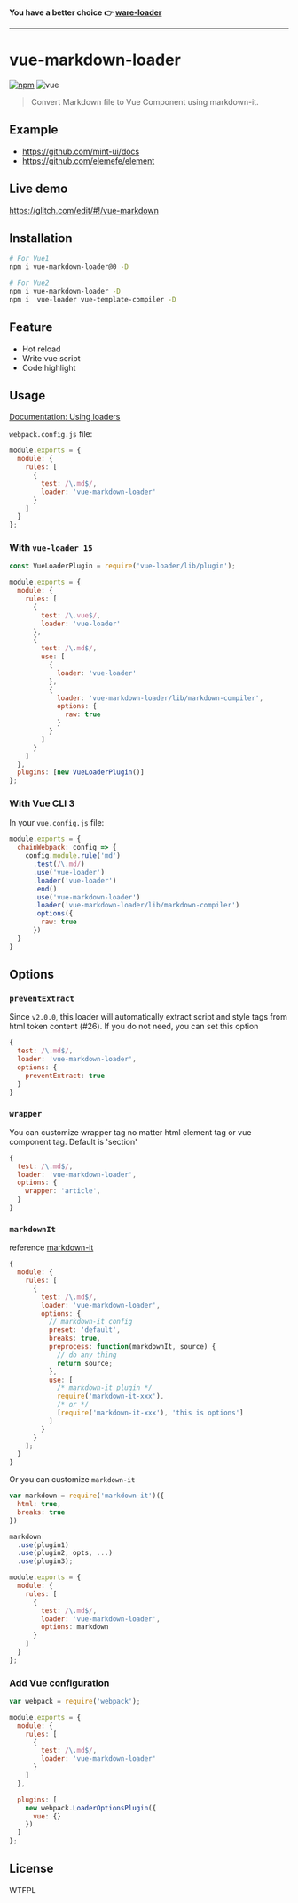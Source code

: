 **You have a better choice 👉 [ware-loader](https://github.com/liril-net/ware-loader)**

---------

# vue-markdown-loader

[![npm](https://img.shields.io/npm/v/vue-markdown-loader.svg?style=flat-square)](https://www.npmjs.com/package/vue-markdown-loader)
![vue](https://img.shields.io/badge/vue-2.x-4fc08d.svg?colorA=2c3e50&style=flat-square)

> Convert Markdown file to Vue Component using markdown-it.

## Example

- https://github.com/mint-ui/docs
- https://github.com/elemefe/element

## Live demo

https://glitch.com/edit/#!/vue-markdown

## Installation

```bash
# For Vue1
npm i vue-markdown-loader@0 -D

# For Vue2
npm i vue-markdown-loader -D
npm i  vue-loader vue-template-compiler -D
```

## Feature

- Hot reload
- Write vue script
- Code highlight

## Usage

[Documentation: Using loaders](https://webpack.js.org/concepts/loaders/)

`webpack.config.js` file:

```javascript
module.exports = {
  module: {
    rules: [
      {
        test: /\.md$/,
        loader: 'vue-markdown-loader'
      }
    ]
  }
};
```

### With `vue-loader 15`

```js
const VueLoaderPlugin = require('vue-loader/lib/plugin');

module.exports = {
  module: {
    rules: [
      {
        test: /\.vue$/,
        loader: 'vue-loader'
      },
      {
        test: /\.md$/,
        use: [
          {
            loader: 'vue-loader'
          },
          {
            loader: 'vue-markdown-loader/lib/markdown-compiler',
            options: {
              raw: true
            }
          }
        ]
      }
    ]
  },
  plugins: [new VueLoaderPlugin()]
};
```

### With Vue CLI 3

In your `vue.config.js` file:

```js
module.exports = {
  chainWebpack: config => {
    config.module.rule('md')
      .test(/\.md/)
      .use('vue-loader')
      .loader('vue-loader')
      .end()
      .use('vue-markdown-loader')
      .loader('vue-markdown-loader/lib/markdown-compiler')
      .options({
        raw: true
      })
  }
}
```

## Options

### `preventExtract`

Since `v2.0.0`, this loader will automatically extract script and style tags from html token content (#26). If you do not need, you can set this option

```js
{
  test: /\.md$/,
  loader: 'vue-markdown-loader',
  options: {
    preventExtract: true
  }
}
```

### `wrapper`

You can customize wrapper tag no matter html element tag or vue component tag. Default is 'section'

```js
{
  test: /\.md$/,
  loader: 'vue-markdown-loader',
  options: {
    wrapper: 'article',
  }
}
```

### `markdownIt`

reference [markdown-it](https://github.com/markdown-it/markdown-it#init-with-presets-and-options)

```javascript
{
  module: {
    rules: [
      {
        test: /\.md$/,
        loader: 'vue-markdown-loader',
        options: {
          // markdown-it config
          preset: 'default',
          breaks: true,
          preprocess: function(markdownIt, source) {
            // do any thing
            return source;
          },
          use: [
            /* markdown-it plugin */
            require('markdown-it-xxx'),
            /* or */
            [require('markdown-it-xxx'), 'this is options']
          ]
        }
      }
    ];
  }
}
```

Or you can customize `markdown-it`

```javascript
var markdown = require('markdown-it')({
  html: true,
  breaks: true
})

markdown
  .use(plugin1)
  .use(plugin2, opts, ...)
  .use(plugin3);

module.exports = {
  module: {
    rules: [
      {
        test: /\.md$/,
        loader: 'vue-markdown-loader',
        options: markdown
      }
    ]
  }
};
```

### Add Vue configuration

```js
var webpack = require('webpack');

module.exports = {
  module: {
    rules: [
      {
        test: /\.md$/,
        loader: 'vue-markdown-loader'
      }
    ]
  },

  plugins: [
    new webpack.LoaderOptionsPlugin({
      vue: {}
    })
  ]
};
```

## License

WTFPL
